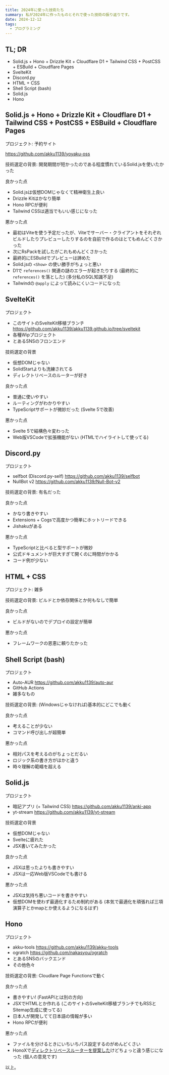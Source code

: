 ```yaml
---
title: 2024年に使った技術たち
summary: 私が2024年に作ったものとそれで使った技術の振り返りです。
date: 2024-12-12
tags:
  - プログラミング
---
```


## TL; DR

- Solid.js + Hono + Drizzle Kit + Cloudflare D1 + Tailwind CSS + PostCSS + ESBuild + Cloudflare Pages
- SvelteKit
- Discord.py
- HTML + CSS
- Shell Script (bash)
- Solid.js
- Hono

## Solid.js + Hono + Drizzle Kit + Cloudflare D1 + Tailwind CSS + PostCSS + ESBuild + Cloudflare Pages

プロジェクト: 予約サイト

https://github.com/akku1139/yoyaku-oss

技術選定の背景: 開発期間が短かったのである程度慣れているSolid.jsを使いたかった

良かった点

- Solid.jsは仮想DOMじゃなくて精神衛生上良い
- Drizzle Kitはかなり簡単
- Hono RPCが便利
- Tailwind CSSは適当でもいい感じになった

悪かった点

- 最初はViteを使う予定だったが、Viteでサーバー・クライアントをそれぞれビルドしたりプレビューしたりするのを自前で作るのはとてもめんどくさかった
- 次にRsPackを試したがこれもめんどくさかった
- 最終的にESBuildでプレビューは諦めた
- Solid.jsの `<Show>` の使い勝手がちょっと悪い
- D1で `references()` 関連の謎のエラーが起きたりする (最終的に `references()` を落とした) (多分私のSQL知識不足)
- Tailwindの `@apply` によって読みにくいコードになった

## SvelteKit

プロジェクト

- このサイトのSvelteKit移植ブランチ https://github.com/akku1139/akku1139.github.io/tree/sveltekit
- 各種Wipプロジェクト
- とあるSNSのフロンエンド

技術選定の背景

- 仮想DOMじゃない
- SolidStartよりも洗練されてる
- ディレクトリベースのルーターが好き

良かった点

- 普通に使いやすい
- ルーティングがわかりやすい
- TypeScriptサポートが微妙だった (Svelte 5で改善)

悪かった点

- Svelte 5で結構色々変わった
- Web版VSCodeで拡張機能がない (HTMLでハイライトして使ってる)

## Discord.py

プロジェクト

- selfbot (Discord.py-self) https://github.com/akku1139/selfbot
- NullBot v2 https://github.com/akku1139/Null-Bot-v2

技術選定の背景: 有名だった

良かった点

- かなり書きやすい
- Extensions + Cogsで高度かつ簡単にホットリードできる
- Jishakuがある

悪かった点

- TypeScriptと比べると型サポートが微妙
- 公式ドキュメントが巨大すぎて開くのに時間がかかる
- コード例が少ない

## HTML + CSS

プロジェクト: 雑多

技術選定の背景: ビルドとか依存関係とか何もなしで簡単

良かった点

- ビルドがないのでデプロイの設定が簡単

悪かった点

- フレームワークの恩恵に頼りたかった

## Shell Script (bash)

プロジェクト

- Auto-AUR https://github.com/akku1139/auto-aur
- GitHub Actions
- 雑多なもの

技術選定の背景: (Windowsじゃなければ)基本的にどこでも動く

良かった点

- 考えることが少ない
- コマンド呼び出しが超簡単

悪かった点

- 相対パスを考えるのがちょっとだるい
- ロジック系の書き方がほかと違う
- 時々理解の範疇を超える

## Solid.js

プロジェクト

- 暗記アプリ (+ Tailwind CSS) https://github.com/akku1139/anki-app
- yt-stream https://github.com/akku1139/yt-stream

技術選定の背景

- 仮想DOMじゃない
- Svelteに疲れた
- JSX書いてみたかった

良かった点

- JSXは思ったよりも書きやすい
- JSXは一応Web版VSCodeでも書ける

悪かった点

- JSXは気持ち悪いコードを書きやすい
- 仮想DOMを使わず最適化するため制約がある (本気で最適化を頑張れば三項演算子とかmapとか使えるようになるはず)

## Hono

プロジェクト

- akku-tools https://github.com/akku1139/akku-tools
- ogratch https://github.com/nakasyou/ogratch
- とあるSNSのバックエンド
- その他色々

技術選定の背景: Cloudlare Page Functionsで動く

良かった点

- 書きやすい! (FastAPIとは別の方向)
- JSXでHTMLとか作れる (このサイトのSvelteKit移植ブランチでもRSSとSitemap生成に使ってる)
- 日本人が開発してて日本語の情報が多い
- Hono RPCが便利

悪かった点

- ファイルを分けるときにいちいちパス設定するのがめんどくさい
- HonoXで[ディレクトリベースルーターを提案した](https://github.com/honojs/honox/issues/45)けどちょっと違う感じになった (個人の意見です)

以上。
